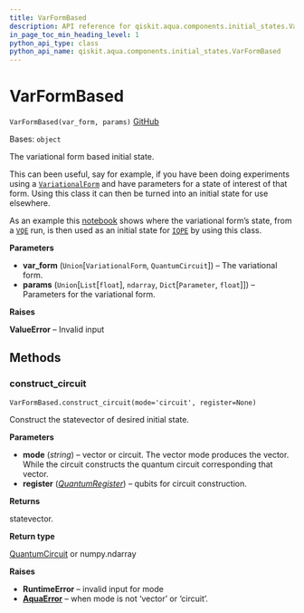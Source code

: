 ```yaml
---
title: VarFormBased
description: API reference for qiskit.aqua.components.initial_states.VarFormBased
in_page_toc_min_heading_level: 1
python_api_type: class
python_api_name: qiskit.aqua.components.initial_states.VarFormBased
---
```


# VarFormBased

<span id="qiskit.aqua.components.initial_states.VarFormBased" />

`VarFormBased(var_form, params)` [GitHub](https://github.com/qiskit-community/qiskit-aqua/tree/stable/0.9/qiskit/aqua/components/initial_states/var_form_based.py "view source code")

Bases: `object`

The variational form based initial state.

This can been useful, say for example, if you have been doing experiments using a [`VariationalForm`](qiskit.aqua.components.variational_forms.VariationalForm "qiskit.aqua.components.variational_forms.VariationalForm") and have parameters for a state of interest of that form. Using this class it can then be turned into an initial state for use elsewhere.

As an example this [notebook](https://github.com/Qiskit/qiskit-community-tutorials/blob/master/aqua/vqe2iqpe.ipynb) shows where the variational form’s state, from a [`VQE`](qiskit.aqua.algorithms.VQE "qiskit.aqua.algorithms.VQE") run, is then used as an initial state for [`IQPE`](qiskit.aqua.algorithms.IQPE "qiskit.aqua.algorithms.IQPE") by using this class.

**Parameters**

*   **var\_form** (`Union`\[`VariationalForm`, `QuantumCircuit`]) – The variational form.
*   **params** (`Union`\[`List`\[`float`], `ndarray`, `Dict`\[`Parameter`, `float`]]) – Parameters for the variational form.

**Raises**

**ValueError** – Invalid input

## Methods

### construct\_circuit

<span id="qiskit.aqua.components.initial_states.VarFormBased.construct_circuit" />

`VarFormBased.construct_circuit(mode='circuit', register=None)`

Construct the statevector of desired initial state.

**Parameters**

*   **mode** (*string*) – vector or circuit. The vector mode produces the vector. While the circuit constructs the quantum circuit corresponding that vector.
*   **register** ([*QuantumRegister*](qiskit.circuit.QuantumRegister "qiskit.circuit.QuantumRegister")) – qubits for circuit construction.

**Returns**

statevector.

**Return type**

[QuantumCircuit](qiskit.circuit.QuantumCircuit "qiskit.circuit.QuantumCircuit") or numpy.ndarray

**Raises**

*   **RuntimeError** – invalid input for mode
*   [**AquaError**](qiskit.aqua.AquaError "qiskit.aqua.AquaError") – when mode is not ‘vector’ or ‘circuit’.

